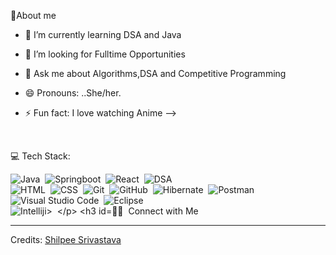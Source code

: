  💫About me 
 


- 🌱 I’m currently learning DSA and Java 
- 🤔 I’m looking for Fulltime Opportunities
- 💬 Ask me about Algorithms,DSA and Competitive Programming
- 😄 Pronouns: ..She/her.
- ⚡ Fun fact: I love watching Anime
-->

  
  <Br>
💻 Tech Stack:


<p><img src="https://img.shields.io/badge/-Java-05122A?style=flat&amp;logo=Java" alt="Java">&nbsp;
<img src="https://img.shields.io/badge/-Springboot-05122A?style=flat&amp;logo=springboot" alt="Springboot">&nbsp;
<img src="https://img.shields.io/badge/-React-05122A?style=flat&amp;logo=react" alt="React">&nbsp;
 <img src="https://img.shields.io/badge/-DSA-05122A?style=flat&amp;logo=DSA" alt="DSA">&nbsp;
<br>
<img src="https://img.shields.io/badge/-HTML-05122A?style=flat&amp;logo=HTML5" alt="HTML">&nbsp;
<img src="https://img.shields.io/badge/-CSS-05122A?style=flat&amp;logo=CSS3&amp;logoColor=1572B6" alt="CSS">&nbsp;
<img src="https://img.shields.io/badge/-Git-05122A?style=flat&amp;logo=git" alt="Git">&nbsp;
<img src="https://img.shields.io/badge/-GitHub-05122A?style=flat&amp;logo=github" alt="GitHub">&nbsp;
 <img src="https://img.shields.io/badge/-Hibernate-05122A?style=flat&amp;logo=hibernate" alt="Hibernate">&nbsp;
 <img src="https://img.shields.io/badge/-Postman-05122A?style=flat&amp;logo=postman" alt="Postman">&nbsp;
<br>
<img src="https://img.shields.io/badge/-Visual%20Studio%20Code-05122A?style=flat&amp;logo=visual-studio-code&amp;logoColor=007ACC" alt="Visual Studio Code">&nbsp;
<img src="https://img.shields.io/badge/-Eclipse-05122A?style=flat&amp;logo=eclipse-ide&amp;logoColor=2C2255" alt="Eclipse"><br>
<img src="https://img.shields.io/badge/-Intelliji-05122A?style=flat&amp;logo=intelliji" alt="Intelliji>&nbsp;
</p>


<h3 id="-connect-with-me">🤝🏻 &nbsp;Connect with Me</h3>

<hr>
<p>Credits: <a href="https://github.com/shilpee-0311">Shilpee Srivastava</a></p>


